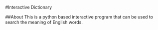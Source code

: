 #Interactive Dictionary

##About
This is a python based interactive program that can be used to search the meaning of English words.
